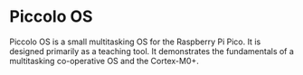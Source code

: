 # Piccolo OS
Piccolo OS is a small multitasking OS for the Raspberry Pi Pico. It is designed primarily as a teaching tool.
It demonstrates the fundamentals of a multitasking co-operative OS and the Cortex-M0+.
